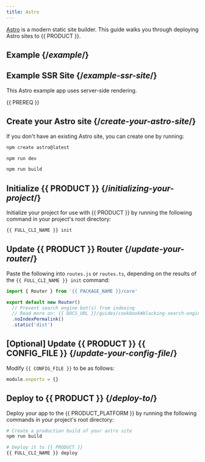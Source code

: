 ```yaml
---
title: Astro
---
```


[Astro](https://astro.build/) is a modern static site builder. This guide walks you through deploying Astro sites to {{ PRODUCT }}.

## Example {/*example*/}

<ExampleButtons
  title="Astro"
  siteUrl="https://layer0-docs-layer0-astro-example-default.layer0-limelight.link"
  repoUrl="https://github.com/layer0-docs/layer0-astro-example" 
  deployFromRepo />

## Example SSR Site {/*example-ssr-site*/}

This Astro example app uses server-side rendering.

<ExampleButtons
  title="Astro SSR"
  siteUrl="https://layer0-docs-layer0-astro-ssr-example-default.layer0-limelight.link"
  repoUrl="https://github.com/layer0-docs/layer0-astro-ssr-example" 
  deployFromRepo />

{{ PREREQ }}

## Create your Astro site {/*create-your-astro-site*/}

If you don't have an existing Astro site, you can create one by running:

```bash
npm create astro@latest

npm run dev

npm run build
```

## Initialize {{ PRODUCT }} {/*initializing-your-project*/}

Initialize your project for use with {{ PRODUCT }} by running the following command in your project's root directory:

```bash
{{ FULL_CLI_NAME }} init
```

## Update {{ PRODUCT }} Router {/*update-your-router*/}

Paste the following into `routes.js` or `routes.ts`, depending on the results of the `{{ FULL_CLI_NAME }} init` command:

```js
import { Router } from '{{ PACKAGE_NAME }}/core'

export default new Router()
  // Prevent search engine bot(s) from indexing
  // Read more on: {{ DOCS_URL }}/guides/cookbook#blocking-search-engine-crawlers
  .noIndexPermalink()
  .static('dist')
```

## [Optional] Update {{ PRODUCT }} {{ CONFIG_FILE }} {/*update-your-config-file*/}

Modify `{{ CONFIG_FILE }}` to be as follows:

```js
module.exports = {}
```

## Deploy to {{ PRODUCT }} {/*deploy-to*/}

Deploy your app to the {{ PRODUCT_PLATFORM }} by running the following commands in your project's root directory:

```bash
# Create a production build of your astro site
npm run build

# Deploy it to {{ PRODUCT }}
{{ FULL_CLI_NAME }} deploy
```
